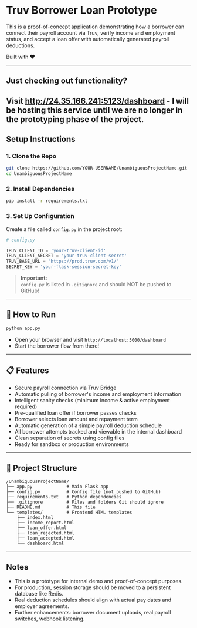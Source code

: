# Truv Borrower Loan Prototype

This is a proof-of-concept application demonstrating how a borrower can connect their payroll account via Truv, verify income and employment status, and accept a loan offer with automatically generated payroll deductions.

Built with ❤️

---
##  Just checking out functionality?
Visit http://24.35.166.241:5123/dashboard - I will be hosting this service until we are no longer in the prototyping phase of the project. 
---
##  Setup Instructions

### 1. Clone the Repo

```bash
git clone https://github.com/YOUR-USERNAME/UnambiguousProjectName.git
cd UnambiguousProjectName
```

### 2. Install Dependencies

```bash
pip install -r requirements.txt
```

### 3. Set Up Configuration

Create a file called `config.py` in the project root:

```python
# config.py

TRUV_CLIENT_ID = 'your-truv-client-id'
TRUV_CLIENT_SECRET = 'your-truv-client-secret'
TRUV_BASE_URL = 'https://prod.truv.com/v1/'
SECRET_KEY = 'your-flask-session-secret-key'
```

> **Important:**  
> `config.py` is listed in `.gitignore` and should NOT be pushed to GitHub!

---

## 🏁 How to Run

```bash
python app.py
```

- Open your browser and visit `http://localhost:5000/dashboard`
- Start the borrower flow from there!

---

## 📋 Features

- Secure payroll connection via Truv Bridge
- Automatic pulling of borrower's income and employment information
- Intelligent sanity checks (minimum income & active employment required)
- Pre-qualified loan offer if borrower passes checks
- Borrower selects loan amount and repayment term
- Automatic generation of a simple payroll deduction schedule
- All borrower attempts tracked and viewable in the internal dashboard
- Clean separation of secrets using config files
- Ready for sandbox or production environments

---

## 📂 Project Structure

```
/UnambiguousProjectName/
├── app.py             # Main Flask app
├── config.py          # Config file (not pushed to GitHub)
├── requirements.txt   # Python dependencies
├── .gitignore         # Files and folders Git should ignore
├── README.md          # This file
└── templates/         # Frontend HTML templates
    ├── index.html
    ├── income_report.html
    ├── loan_offer.html
    ├── loan_rejected.html
    ├── loan_accepted.html
    └── dashboard.html
```

---

##  Notes

- This is a prototype for internal demo and proof-of-concept purposes.
- For production, session storage should be moved to a persistent database like Redis.
- Real deduction schedules should align with actual pay dates and employer agreements.
- Further enhancements: borrower document uploads, real payroll switches, webhook listening.
